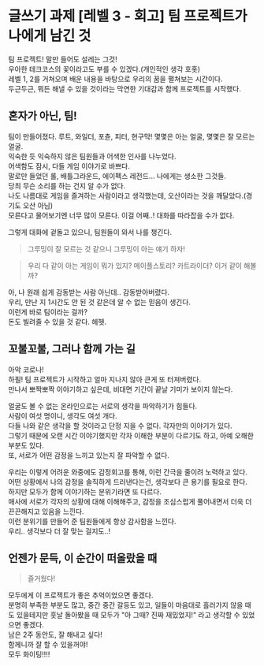 # 글쓰기 과제 [레벨 3 - 회고] 팀 프로젝트가 나에게 남긴 것

팀 프로젝트! 말만 들어도 설레는 그것!<br />
우아한 테크코스의 꽃이라고도 부를 수 있겠다.(개인적인 생각 호홋)<br />
레벨 1, 2를 거쳐오며 배운 내용을 바탕으로 우리의 꿈을 펼쳐보는 시간이다.<br />
두근두근, 뭐든 해낼 수 있을 것이라는 막연한 기대감과 함께 프로젝트를 시작했다.<br />

## 혼자가 아닌, 팀!

팀이 만들어졌다. 루트, 와일더, 포츈, 피터, 현구막! 몇몇은 아는 얼굴, 몇몇은 잘 모르는 얼굴.<br />
익숙한 듯 익숙하지 않은 팀원들과 어색한 인사를 나누었다.<br />
어색함도 잠시, 다들 게임 이야기로 바쁘다. <br />
말로만 들었던 롤, 배틀그라운드, 에이펙스 레전드... 나에게는 생소한 그것들.<br />
당최 무슨 소리를 하는 건지 알 수가 없다. <br />
나도 나름대로 게임을 즐겨하는 사람이라고 생각했는데, 오산이라는 것을 깨달았다.(경기도 오산 아님) <br />
모른다고 물어보기엔 너무 많이 모른다. 이걸 어째..! 대화를 따라잡을 수가 없다.<br />

그렇게 대화에 겉돌고 있으니, 팀원들이 와서 나를 챙긴다. <br />

> 그루밍이 잘 모르는 것 같으니 그루밍이 아는 얘기 하자!

> 우리 다 같이 아는 게임이 뭐가 있지? 메이플스토리? 카트라이더? 이거 같이 해볼까?

아, 나 원래 쉽게 감동받는 사람 아닌데.. 감동받아버렸다. <br />
우리, 만난 지 1시간도 안 된 것 같은데 알 수 없는 믿음이 생긴다.<br />
이런게 바로 팀이라는 걸까? <br />
돈도 빌려줄 수 있을 것 같다. 헤헷.<br />

## 꼬불꼬불, 그러나 함께 가는 길

아악 코로나!<br />
하필! 팀 프로젝트가 시작하고 얼마 지나지 않아 큰게 또 터져버렸다.<br />
만나서 뽀짝뽀짝 이야기하고 싶은데, 비대면 기간이 끝날 기미가 보이지 않는다.<br />

얼굴도 볼 수 없는 온라인으로는 서로의 생각을 파악하기가 힘들다.<br />
사람이 여섯 명이니, 생각도 여섯 개다. <br />
다들 나와 같은 생각을 할 것이라고 단정 지을 수 없다. 각자만의 이야기가 있다. <br />
그렇기 때문에 오랜 시간 이야기했지만 각자 이해한 부분이 다르기도 하고, 아예 오해한 부분도 있다.<br />
또, 서로가 어떤 감정을 느끼고 있는지 잘 파악할 수 없다.<br />

우리는 이렇게 어려운 와중에도 감정회고를 통해, 이런 간극을 줄이려 노력하고 있다.<br />
어떤 상황에서 나의 감정을 솔직하게 드러낸다는건, 생각보다 큰 용기를 필요로 한다.<br />
하지만 모두가 함께 이야기하는 분위기라면 또 다르다.<br />
매사에 서로가 각자의 상황에 대해 이해해주고, 감정을 조심스럽게 풀어내면서 더욱 더 끈끈해지고 있음을 느낀다.<br />
이런 분위기를 만들어 준 팀원들에게 항상 감사함을 느낀다. <br />
우리.. 생각보다 더 잘 맞는 걸지도..! <br />

## 언젠가 문득, 이 순간이 떠올랐을 때

> 즐거웠다!

모두에게 이 프로젝트가 좋은 추억이었으면 좋겠다.<br />
분명히 부족한 부분도 많고, 중간 중간 갈등도 있고, 일들이 마음대로 흘러가지 않을 때도 있을테지만 훗날 돌아봤을 때 모두가 "아 그때? 진짜 재밌었지!" 라고 생각할 수 있었으면 좋겠다.<br />
남은 2주 동안도, 잘 해내고 싶다! <br />
함께니까 잘 할 수 있을꺼야!<br />
모두 화이팅!!!!
